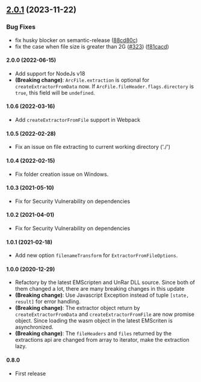 ## [2.0.1](https://github.com/YuJianrong/node-unrar.js/compare/v2.0.0...v2.0.1) (2023-11-22)


### Bug Fixes

* fix husky blocker on semantic-release ([88cd80c](https://github.com/YuJianrong/node-unrar.js/commit/88cd80cd60cb5dd054235e4a0376d2ad2b745213))
* fix the case when file size is greater than 2G ([#323](https://github.com/YuJianrong/node-unrar.js/issues/323)) ([f81cacd](https://github.com/YuJianrong/node-unrar.js/commit/f81cacde37e4725a453563e9faa58e7932c23dcb))

#### 2.0.0 (2022-06-15)

- Add support for NodeJs v18
- **(Breaking change)**: `ArcFile.extraction` is optional for `createExtractorFromData` now. If `ArcFile.fileHeader.flags.directory` is `true`, this field will be `undefined`.

#### 1.0.6 (2022-03-16)

- Add `createExtractorFromFile` support in Webpack

#### 1.0.5 (2022-02-28)

- Fix an issue on file extracting to current working directory ('./')

#### 1.0.4 (2022-02-15)

- Fix folder creation issue on Windows.

#### 1.0.3 (2021-05-10)

- Fix for Security Vulnerability on dependencies

#### 1.0.2 (2021-04-01)

- Fix for Security Vulnerability on dependencies

#### 1.0.1 (2021-02-18)

- Add new option `filenameTransform` for `ExtractorFromFileOptions`.

#### 1.0.0 (2020-12-29)

- Refactory by the latest EMScripten and UnRar DLL source. Since both of them changed a lot, there are many breaking changes in this update
- **(Breaking change)**: Use Javascript Exception instead of tuple `[state, result]` for error handling.
- **(Breaking change)**: The extractor object return by `createExtractorFromData` and `createExtractorFromFile` are now promise object. Since loading the wasm object in the latest EMScriten is asynchronized.
- **(Breaking change)**: The `fileHeaders` and `files` returned by the extractions api are changed from array to iterator, make the extraction lazy.

#### 0.8.0

- First release
